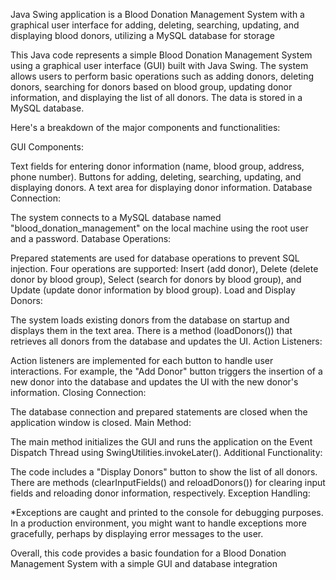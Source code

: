 Java Swing application is a Blood Donation Management System with a graphical user interface for adding, deleting, searching, updating, and displaying blood donors, utilizing a MySQL database for storage

This Java code represents a simple Blood Donation Management System using a graphical user interface (GUI) built with Java Swing. The system allows users to perform basic operations such as adding donors, deleting donors, searching for donors based on blood group, updating donor information, and displaying the list of all donors. The data is stored in a MySQL database.

Here's a breakdown of the major components and functionalities:

GUI Components:

Text fields for entering donor information (name, blood group, address, phone number).
Buttons for adding, deleting, searching, updating, and displaying donors.
A text area for displaying donor information.
Database Connection:

The system connects to a MySQL database named "blood_donation_management" on the local machine using the root user and a password.
Database Operations:

Prepared statements are used for database operations to prevent SQL injection.
Four operations are supported: Insert (add donor), Delete (delete donor by blood group), Select (search for donors by blood group), and Update (update donor information by blood group).
Load and Display Donors:

The system loads existing donors from the database on startup and displays them in the text area.
There is a method (loadDonors()) that retrieves all donors from the database and updates the UI.
Action Listeners:

Action listeners are implemented for each button to handle user interactions.
For example, the "Add Donor" button triggers the insertion of a new donor into the database and updates the UI with the new donor's information.
Closing Connection:

The database connection and prepared statements are closed when the application window is closed.
Main Method:

The main method initializes the GUI and runs the application on the Event Dispatch Thread using SwingUtilities.invokeLater().
Additional Functionality:

The code includes a "Display Donors" button to show the list of all donors.
There are methods (clearInputFields() and reloadDonors()) for clearing input fields and reloading donor information, respectively.
Exception Handling:

*Exceptions are caught and printed to the console for debugging purposes. In a production environment, you might want to handle exceptions more gracefully, perhaps by displaying error messages to the user.

Overall, this code provides a basic foundation for a Blood Donation Management System with a simple GUI and database integration

